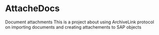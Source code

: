 # AttacheDocs
Document attachments
This is a project about using ArchiveLink protocol on importing documents and creating attachements to SAP objects 
